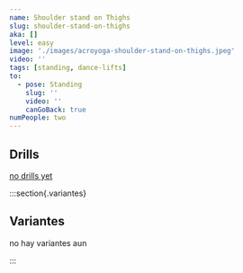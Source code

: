 ```yaml
---
name: Shoulder stand on Thighs
slug: shoulder-stand-on-thighs
aka: []
level: easy
image: './images/acroyoga-shoulder-stand-on-thighs.jpeg'
video: ''
tags: [standing, dance-lifts]
to:
  - pose: Standing
    slug: ''
    video: ''
    canGoBack: true
numPeople: two
---
```


## Drills

[no drills yet]()

:::section{.variantes}

## Variantes

no hay variantes aun

<!-- - ![a](/)
  _To do_ -->

:::
